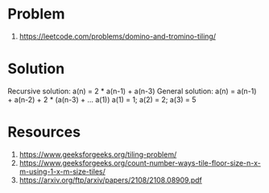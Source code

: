 # Problem

1. https://leetcode.com/problems/domino-and-tromino-tiling/

# Solution
Recursive solution: a(n) = 2 * a(n-1) + a(n-3)
General solution: a(n) = a(n-1) + a(n-2) + 2 * (a(n-3) + ... a(1))
a(1) = 1; a(2) = 2; a(3) = 5

# Resources

1. https://www.geeksforgeeks.org/tiling-problem/
2. https://www.geeksforgeeks.org/count-number-ways-tile-floor-size-n-x-m-using-1-x-m-size-tiles/
3. https://arxiv.org/ftp/arxiv/papers/2108/2108.08909.pdf
